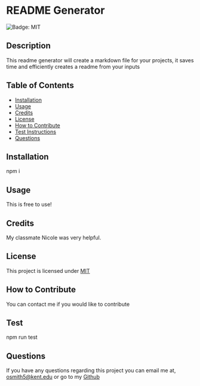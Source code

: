 # README Generator 
 ![Badge: MIT](https://img.shields.io/badge/License-MIT-blue.svg)

  ## Description
  
  This readme generator will create a markdown file for your projects, it saves time and efficiently creates a readme from your inputs

  
  ## Table of Contents 
  
  - [Installation](#installation)
  - [Usage](#usage)
  - [Credits](#credits)
  - [License](#license)
  - [How to Contribute](#how-to-contribute)
  - [Test Instructions](#test-instructions)
  - [Questions](#questions)

  
  
  ## Installation
  
   npm i
  
  ## Usage
  
  This is free to use!

  ## Credits
  
  My classmate Nicole was very helpful.
  
  ## License
  
  This project is licensed under [MIT](https://opensource.org/licenses/MIT)

  
  ## How to Contribute
  
  You can contact me if you would like to contribute
  
  
  ## Test
  
  npm run test
  
  
  ## Questions
  If you have any questions regarding this project you can email me at, [ osmith5@kent.edu](mailto:osmith5@kent.edu) or go to my [Github](https://github.com/Liv-5)
  
  
